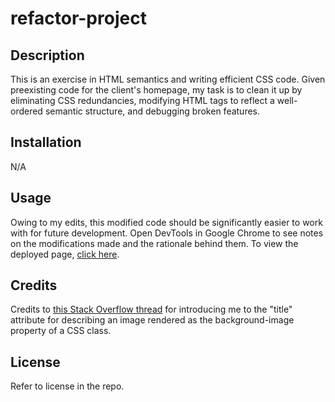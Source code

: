 # refactor-project

## Description

This is an exercise in HTML semantics and writing efficient CSS code. Given preexisting code for the client's homepage, my task is to clean it up by eliminating CSS redundancies, modifying HTML tags to reflect a well-ordered semantic structure, and debugging broken features.

## Installation

N/A

## Usage

Owing to my edits, this modified code should be significantly easier to work with for future development. Open DevTools in Google Chrome to see notes on the modifications made and the rationale behind them. To view the deployed page, [click here](https://altavada.github.io/refactor-project/).

## Credits

Credits to [this Stack Overflow thread](https://stackoverflow.com/questions/4216035/css-background-image-alt-attribute) for introducing me to the "title" attribute for describing an image rendered as the background-image property of a CSS class.

## License

Refer to license in the repo.